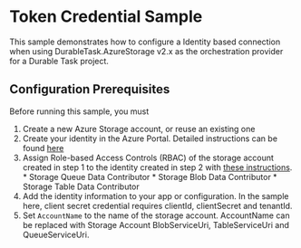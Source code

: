 # Token Credential Sample

This sample demonstrates how to configure a Identity based connection when using DurableTask.AzureStorage v2.x as the orchestration provider for a Durable Task project.

## Configuration Prerequisites

Before running this sample, you must

1. Create a new Azure Storage account, or reuse an existing one
2. Create your identity in the Azure Portal. Detailed instructions can be found [here](https://learn.microsoft.com/en-us/entra/identity-platform/quickstart-register-app?tabs=certificate)
3. Assign Role-based Access Controls (RBAC) of the storage account created in step 1 to the identity created in step 2 with [these instructions](https://learn.microsoft.com/azure/role-based-access-control/role-assignments-portal-managed-identity#Overview).  
        * Storage Queue Data Contributor
        * Storage Blob Data Contributor
        * Storage Table Data Contributor
4. Add the identity information to your app or configuration. In the sample here, client secret credential requires clientId, clientSecret and tenantId.
5. Set `AccountName` to the name of the storage account. AccountName can be replaced with Storage Account BlobServiceUri, TableServiceUri and QueueServiceUri.

